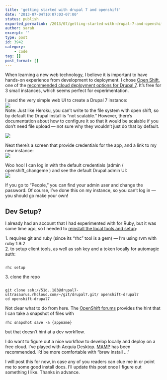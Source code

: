 ```yaml
---
title: 'getting started with drupal 7 and openshift'
date: '2013-07-04T10:07:03-07:00'
status: publish
exported_permalink: /2013/07/getting-started-with-drupal-7-and-openshift
author: sarah
excerpt: ''
type: post
id: 3942
category:
    - code
tag: []
post_format: []
---
```

When learning a new web technology, I believe it is important to have hands-on experience from development to deployment. I chose [Open Shift](https://openshift.redhat.com), one of the [recommended cloud deployment options for Drupal 7](https://drupal.org/node/1860868). It’s free for 3 small instances, which seems perfect for experimentation.

I used the very simple web UI to create a Drupal 7 instance:  
[![](http://monosnap.com/image/I2Mf4bHlPrhNUWMKcnaudyjiU.png)](http://monosnap.com/image/I2Mf4bHlPrhNUWMKcnaudyjiU.png)  
Note: Just like Heroku, you can’t write to the file system with open shift, so by default the Drupal install is “not scalable.” However, there’s documentation about how to configure it so that it would be scalable if you don’t need file upload — not sure why they wouldn’t just do that by default.

[![](http://monosnap.com/image/eE7LvM8oTHb7D2N4Oqnazw7kt.png)](http://monosnap.com/image/eE7LvM8oTHb7D2N4Oqnazw7kt.png)

Next there’s a screen that provide credentials for the app, and a link to my new instance:  
[![](http://monosnap.com/image/0ceVNMU9XgdB0YJNrbzXamOuE.png)](http://monosnap.com/image/0ceVNMU9XgdB0YJNrbzXamOuE.png)

Woo hoo! I can log in with the default credentials (admin / openshift\_changeme ) and see the default Drupal admin UI:  
[![](http://monosnap.com/image/aqSYRkRIr3KHbTJYgH7gyrQ0S.png)](http://monosnap.com/image/aqSYRkRIr3KHbTJYgH7gyrQ0S.png)

If you go to “People,” you can find your admin user and change the password. Of course, I’ve done this on my instance, so you can’t log in — you should go make your own!

Dev Setup?
----------

I already had an account that I had experimented with for Ruby, but it was some time ago, so I needed to [reinstall the local tools and setup](https://www.openshift.com/developers/rhc-client-tools-install):

1\. requires git and ruby (since its “rhc” tool is a gem) — I’m using rvm with ruby 1.9.2  
2\. to setup client tools, as well as ssh key and a token locally for automagic auth:

```

rhc setup 
```

3\. clone the repo

```

git clone ssh://51d..183@drupal7-ultrasaurus.rhcloud.com/~/git/drupal7.git/ openshift-drupal7
cd openshift-drupal7 
```

Not clear what to do from here. The [OpenShift forums](https://www.openshift.com/forums/openshift/git-clone-repo-success-what-next#comment-32050) provides the hint that I can take a snapshot of files with

```
rhc snapshot save -a {appname}
```

 but that doesn’t hint at a dev workflow.

I do want to figure out a nice workflow to develop locally and deploy on a free cloud. I’ve played with Acquia Desktop. [MAMP](http://www.mamp.info/en/index.html) has been recommended. I’d be more comfortable with “brew install …”

I will post this for now, in case any of you readers can clue me in or point me to some good install docs. I’ll update this post once I figure out something I like. Thanks in advance.